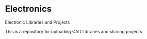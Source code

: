 # Electronics
Electronic Libraries and Projects


This is a repository for uploading CAD Libraries and sharing projects